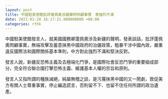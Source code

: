 ```yaml
---
layout: post
title: 中國駐美使館批評蓬佩奧涉疆聲明罔顧事實　表強烈不滿
date: 2021-01-20 16:17:21.000000000 +08:00
categories: rthk
---
```


中國駐美使館發言人，就美國國務卿蓬佩奧涉及新疆的聲明，發表談話，批評蓬佩奧罔顧事實，無端攻擊及蓄意抹黑中國政府的治疆政策，粗暴干涉中國內政，嚴重違反國際法和國際關係基本準則，中方對此強烈不滿和堅決反對。

發言人說，新疆反恐怖主義及去極端化鬥爭，是國際社會反恐鬥爭的重要組成部分，完全符合聯合國打擊恐怖主義、維護基本人權的宗旨和原則。

發言人又指所謂的種族滅絕，純屬無稽之談，是污蔑抹黑中國的又一鬧劇，敦促美方有關人士尊重事實，停止編造謊言，否則留不下、也留不住任何所謂的政治遺產。
